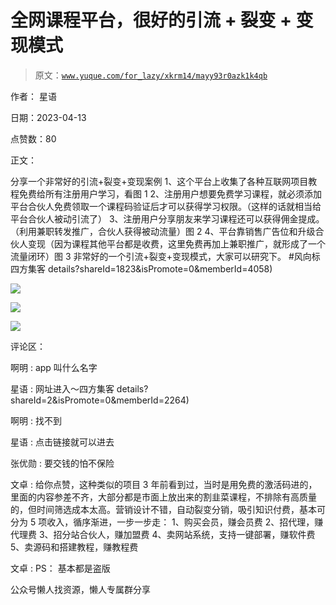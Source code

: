# 全网课程平台，很好的引流 + 裂变 + 变现模式

> 原文：[`www.yuque.com/for_lazy/xkrm14/mayy93r0azk1k4qb`](https://www.yuque.com/for_lazy/xkrm14/mayy93r0azk1k4qb)



作者： 星语



日期：2023-04-13



点赞数：80

<ne-card data-card-name="hr" data-card-type="block" id="aAsTV" data-event-boundary="card">

正文：



分享一个非常好的引流+裂变+变现案例 1、这个平台上收集了各种互联网项目教程免费给所有注册用户学习，看图 1 2、注册用户想要免费学习课程，就必须添加平台合伙人免费领取一个课程码验证后才可以获得学习权限。（这样的话就相当给平台合伙人被动引流了） 3、注册用户分享朋友来学习课程还可以获得佣金提成。（利用兼职转发推广，合伙人获得被动流量）图 2 4、平台靠销售广告位和升级合伙人变现（因为课程其他平台都是收费，这里免费再加上兼职推广，就形成了一个流量闭环）图 3 非常好的一个引流+裂变+变现模式，大家可以研究下。 #风向标 四方集客 details?shareId=1823&isPromote=0&memberId=4058)



<ne-card data-card-name="image" data-card-type="inline" id="RDrbV" data-event-boundary="card">![](img/7217a0c163f611fe5aad84c07896158d.png)</ne-card>



<ne-card data-card-name="image" data-card-type="inline" id="xwpfV" data-event-boundary="card">![](img/de5609b7584c1399c8a9ad0c854779fa.png)</ne-card>



<ne-card data-card-name="image" data-card-type="inline" id="IWsdF" data-event-boundary="card">![](img/e481bd5d451287541dbe40b7f359541c.png)</ne-card>

<ne-card data-card-name="hr" data-card-type="block" id="A1pCr" data-event-boundary="card">

评论区：



啊明 : app 叫什么名字



星语 : 网址进入～四方集客 details?shareId=2&isPromote=0&memberId=2264)



啊明 : 找不到



星语 : 点击链接就可以进去



张优勋 : 要交钱的怕不保险



文卓 : 给你点赞，这种类似的项目 3 年前看到过，当时是用免费的激活码进的，里面的内容参差不齐，大部分都是市面上放出来的割韭菜课程，不排除有高质量的，但时间筛选成本太高。营销设计不错，自动裂变分销，吸引知识付费，基本可分为 5 项收入，循序渐进，一步一步走： 1、购买会员，赚会员费 2、招代理，赚代理费 3、招分站合伙人，赚加盟费 4、卖网站系统，支持一键部署，赚软件费 5、卖源码和搭建教程，赚教程费



文卓 : PS： 基本都是盗版

<ne-card data-card-name="hr" data-card-type="block" id="RPzCx" data-event-boundary="card">

公众号懒人找资源，懒人专属群分享

</ne-card></ne-card></ne-card>